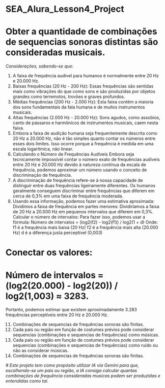 # SEA_Alura_Lesson4_Project
# Obter a quantidade de combinações de sequencias sonoras distintas são consideradas musicais. 
*Considerações, sabendo-se que:*
1.  A faixa de frequência audível para humanos é normalmente entre 20 Hz e 20.000 Hz.
2.  Baixas frequências (20 Hz - 200 Hz): Essas frequências são sentidas mais como vibrações do que como sons e são produzidas por objetos grandes como terremotos, trovões e graves profundos.
3.  Médias frequências (200 Hz - 2.000 Hz): Esta faixa contém a maioria dos sons fundamentais da fala humana e de muitos instrumentos musicais.
4.  Altas frequências (2.000 Hz - 20.000 Hz): Sons agudos, como assobios, canto de pássaros e harmônicos de instrumentos musicais, caem nesta faixa.
5.  Embora a faixa de audição humana seja frequentemente descrita como 20 Hz a 20.000 Hz, não é tão simples quanto contar os números entre esses dois limites.
Isso ocorre porque a frequência é medida em uma escala logarítmica, não linear.
6.  Calculando o Número de Frequências Audíveis
Embora seja tecnicamente impossível contar o número exato de frequências audíveis entre 20 Hz e 20.000 Hz devido à natureza contínua da escala de frequência, podemos aproximar um número usando o conceito de discriminação de frequência.
7.  A discriminação de frequência refere-se à nossa capacidade de distinguir entre duas frequências ligeiramente diferentes. Os humanos geralmente conseguem discriminar entre frequências que diferem em cerca de 0,3% em uma faixa de frequência moderada.
8.  Usando essa informação, podemos fazer uma estimativa aproximada:
Dividimos a faixa de frequência em partes menores: Dividiríamos a faixa de 20 Hz a 20.000 Hz em pequenos intervalos que diferem em 0,3%.
Calcular o número de intervalos: Para fazer isso, podemos usar a fórmula:
Número de intervalos = (log2(f2) - log2(f1)) / log2(1 + d)
Onde:
f1 é a frequência mais baixa (20 Hz)
f2 é a frequência mais alta (20.000 Hz)
d é a diferença justa perceptível (0,003)
# Conectar os valores:
# Número de intervalos = (log2(20.000) - log2(20)) / log2(1,003) ≈ 3283.
Portanto, podemos estimar que existem aproximadamente 3.283 frequências perceptíveis entre 20 Hz e 20.000 Hz.

11.  Combinações de sequencias de frequências sonoras são finitas.
12.  Cada pais ou região em função de costumes prévios pode considerar sequencias (combinações e sequencias de frequências) como músicas. 
13.  Cada pais ou região em função de costumes prévios pode considerar sequencias (combinações e sequencias de frequências) como ruido ou não as considerar músicas. 
14.  Combinações de sequencias de frequências sonoras são finitas.
   
*# Este projeto tem como propósito utilizar IA via Gemini para que, escolhendo-se um pais ou região, a IA consiga calcular quantas combinações de frequência consideradas musicas podem ser produzidas e entendidas como tal.*
